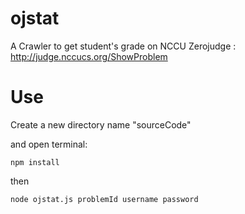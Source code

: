 # ojstat
A Crawler to get student's grade on NCCU Zerojudge : http://judge.nccucs.org/ShowProblem 

# Use
Create a new directory name "sourceCode"

and open terminal:

    npm install

then

    node ojstat.js problemId username password
    
